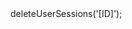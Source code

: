 <?php

use Appwrite\Client;
use Appwrite\Services\Users;

$client = new Client();

$client
    setProject('')
    setKey('')
;

$users = new Users($client);

$result = $users->deleteUserSessions('[ID]');